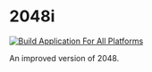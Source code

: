 # 2048i

[![Build Application For All Platforms](https://github.com/josephnglynn/2048i/actions/workflows/main.yml/badge.svg)](https://github.com/josephnglynn/2048i/actions/workflows/main.yml)

An improved version of 2048.


